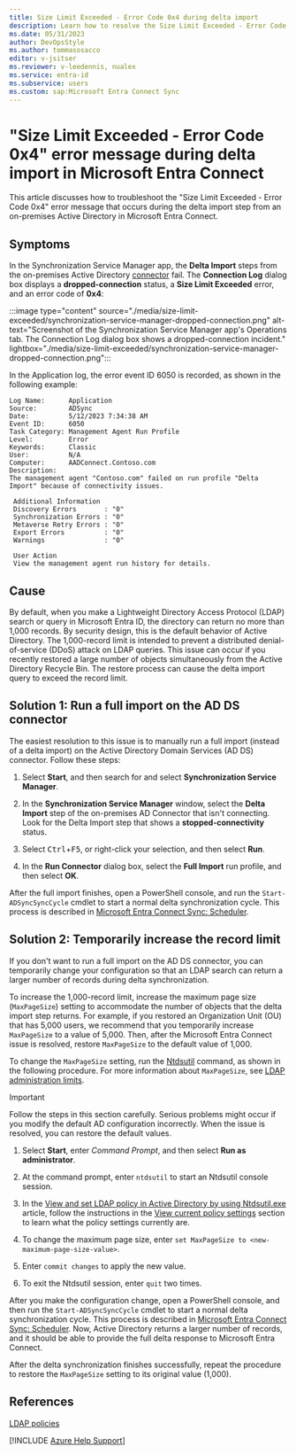 ```yaml
---
title: Size Limit Exceeded - Error Code 0x4 during delta import
description: Learn how to resolve the Size Limit Exceeded - Error Code 0x4 error during the delta import step for an on-premises connector in Microsoft Entra Connect.
ms.date: 05/31/2023
author: DevOpsStyle
ms.author: tommasosacco
editor: v-jsitser
ms.reviewer: v-leedennis, nualex
ms.service: entra-id
ms.subservice: users
ms.custom: sap:Microsoft Entra Connect Sync
---
```

# "Size Limit Exceeded - Error Code 0x4" error message during delta import in Microsoft Entra Connect

This article discusses how to troubleshoot the "Size Limit Exceeded - Error Code 0x4" error message that occurs during the delta import step from an on-premises Active Directory in Microsoft Entra Connect.

## Symptoms

In the Synchronization Service Manager app, the **Delta Import** steps from the on-premises Active Directory [connector](/azure/active-directory/hybrid/connect/how-to-connect-sync-service-manager-ui-operations) fail. The **Connection Log** dialog box displays a **dropped-connection** status, a **Size Limit Exceeded** error, and an error code of **0x4**:

:::image type="content" source="./media/size-limit-exceeded/synchronization-service-manager-dropped-connection.png" alt-text="Screenshot of the Synchronization Service Manager app's Operations tab. The Connection Log dialog box shows a dropped-connection incident." lightbox="./media/size-limit-exceeded/synchronization-service-manager-dropped-connection.png":::

In the Application log, the error event ID 6050 is recorded, as shown in the following example:

```output
Log Name:      Application
Source:        ADSync
Date:          5/12/2023 7:34:38 AM
Event ID:      6050
Task Category: Management Agent Run Profile
Level:         Error
Keywords:      Classic
User:          N/A
Computer:      AADConnect.Contoso.com
Description:
The management agent "Contoso.com" failed on run profile "Delta Import" because of connectivity issues.
 
 Additional Information
 Discovery Errors       : "0"
 Synchronization Errors : "0"
 Metaverse Retry Errors : "0"
 Export Errors          : "0"
 Warnings               : "0"
 
 User Action
 View the management agent run history for details.
```


## Cause

By default, when you make a Lightweight Directory Access Protocol (LDAP) search or query in Microsoft Entra ID, the directory can return no more than 1,000 records. By security design, this is the default behavior of Active Directory. The 1,000-record limit is intended to prevent a distributed denial-of-service (DDoS) attack on LDAP queries. This issue can occur if you recently restored a large number of objects simultaneously from the Active Directory Recycle Bin. The restore process can cause the delta import query to exceed the record limit.

## Solution 1: Run a full import on the AD DS connector

The easiest resolution to this issue is to manually run a full import (instead of a delta import) on the Active Directory Domain Services (AD DS) connector. Follow these steps:

1. Select **Start**, and then search for and select **Synchronization Service Manager**.

2. In the **Synchronization Service Manager** window, select the **Delta Import** step of the on-premises AD Connector that isn't connecting. Look for the Delta Import step that shows a **stopped-connectivity** status.

3. Select <kbd>Ctrl</kbd>+<kbd>F5</kbd>, or right-click your selection, and then select **Run**.

4. In the **Run Connector** dialog box, select the **Full Import** run profile, and then select **OK**.

After the full import finishes, open a PowerShell console, and run the `Start-ADSyncSyncCycle` cmdlet to start a normal delta synchronization cycle. This process is described in [Microsoft Entra Connect Sync: Scheduler][Start-ADSyncSyncCycle].

## Solution 2: Temporarily increase the record limit

If you don't want to run a full import on the AD DS connector, you can temporarily change your configuration so that an LDAP search can return a larger number of records during delta synchronization.

To increase the 1,000-record limit, increase the maximum page size (`MaxPageSize`) setting to accommodate the number of objects that the delta import step returns. For example, if you restored an Organization Unit (OU) that has 5,000 users, we recommend that you temporarily increase `MaxPageSize` to a value of 5,000. Then, after the Microsoft Entra Connect issue is resolved, restore `MaxPageSize` to the default value of 1,000.

To change the `MaxPageSize` setting, run the [Ntdsutil](/previous-versions/windows/it-pro/windows-server-2012-r2-and-2012/cc753343(v=ws.11)) command, as shown in the following procedure. For more information about `MaxPageSize`, see [LDAP administration limits](../../../windows-server/identity/view-set-ldap-policy-using-ntdsutil.md#ldap-administration-limits).

> [!IMPORTANT]  
> Follow the steps in this section carefully. Serious problems might occur if you modify the default AD configuration incorrectly. When the issue is resolved, you can restore the default values.

1. Select **Start**, enter *Command Prompt*, and then select **Run as administrator**.

2. At the command prompt, enter `ntdsutil` to start an Ntdsutil console session.

3. In the [View and set LDAP policy in Active Directory by using Ntdsutil.exe](../../../windows-server/identity/view-set-ldap-policy-using-ntdsutil.md) article, follow the instructions in the [View current policy settings](../../../windows-server/identity/view-set-ldap-policy-using-ntdsutil.md#view-current-policy-settings) section to learn what the policy settings currently are.

4. To change the maximum page size, enter `set MaxPageSize to <new-maximum-page-size-value>`.

5. Enter `commit changes` to apply the new value.

6. To exit the Ntdsutil session, enter `quit` two times.

After you make the configuration change, open a PowerShell console, and then run the `Start-ADSyncSyncCycle` cmdlet to start a normal delta synchronization cycle. This process is described in [Microsoft Entra Connect Sync: Scheduler][Start-ADSyncSyncCycle]. Now, Active Directory returns a larger number of records, and it should be able to provide the full delta response to Microsoft Entra Connect.

After the delta synchronization finishes successfully, repeat the procedure to restore the `MaxPageSize` setting to its original value (1,000).

## References

[LDAP policies](/previous-versions/windows/it-pro/windows-server-2012-r2-and-2012/cc770976(v=ws.11))

[!INCLUDE [Azure Help Support](../../../includes/azure-help-support.md)]

[Start-ADSyncSyncCycle]: /azure/active-directory/hybrid/connect/how-to-connect-sync-feature-scheduler
